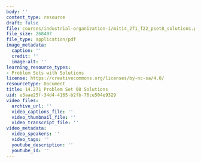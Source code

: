 ```yaml
---
body: ''
content_type: resource
draft: false
file: courses/industrial-organization-i/mit14_271_f22_pset8_solutions.pdf
file_size: 268407
file_type: application/pdf
image_metadata:
  caption: ''
  credit: ''
  image-alt: ''
learning_resource_types:
- Problem Sets with Solutions
license: https://creativecommons.org/licenses/by-nc-sa/4.0/
resourcetype: Document
title: 14.271 Problem Set 08 Solutions
uid: e3aae25f-34d4-4165-b2fb-76ce504e9329
video_files:
  archive_url: ''
  video_captions_file: ''
  video_thumbnail_file: ''
  video_transcript_file: ''
video_metadata:
  video_speakers: ''
  video_tags: ''
  youtube_description: ''
  youtube_id: ''
---
```

